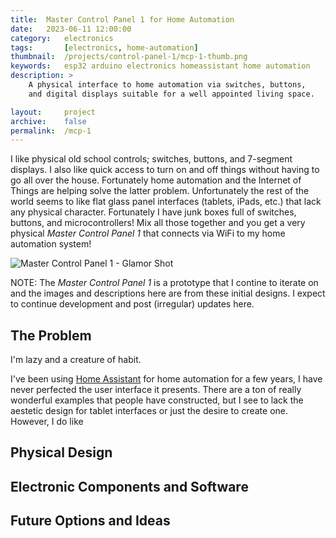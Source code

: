 ```yaml
---
title:  Master Control Panel 1 for Home Automation
date:   2023-06-11 12:00:00
category:	electronics
tags:       [electronics, home-automation] 	
thumbnail:  /projects/control-panel-1/mcp-1-thumb.png
keywords:   esp32 arduino electronics homeassistant home automation
description: >
    A physical interface to home automation via switches, buttons,
    and digital displays suitable for a well appointed living space.

layout:		project
archive:    false
permalink:  /mcp-1
---
```

I like physical old school controls; switches, buttons, and 7-segment displays. I also like quick access to turn on and off things without having to go all over the house. Fortunately home automation and the Internet of Things are helping solve the latter problem. Unfortunately the rest of the world seems to like flat glass panel interfaces (tablets, iPads, etc.) that lack any physical character. Fortunately I have junk boxes full of switches, buttons, and microcontrollers! Mix all those together and you get a very physical _Master Control Panel 1_ that connects via WiFi to my home automation system!

![Master Control Panel 1 - Glamor Shot]({{site.baseurl}}/assets/mcp-1/cp-1-glamor.png)

NOTE: The _Master Control Panel 1_ is a prototype that I contine to iterate on and the images and descriptions here are from these initial designs. I expect to continue development and post (irregular) updates here.

## The Problem

I'm lazy and a creature of habit.

I've been using [Home Assistant](https://www.home-assistant.io/) for home automation for a few years, I have never perfected the user interface it presents. There are a ton of really wonderful examples that people have constructed, but I see to lack the aestetic design for tablet interfaces or just the desire to create one. However, I do like


## Physical Design

## Electronic Components and Software

## Future Options and Ideas



